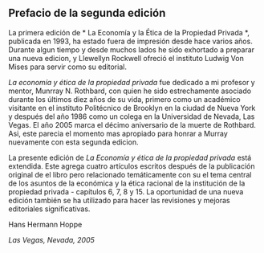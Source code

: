 ## Prefacio de la segunda edición

La primera edición de * La Economía y la Ética de la Propiedad Privada *, publicada en 1993, ha estado fuera de impresión desde hace varios años. Durante algun tiempo y desde muchos lados he sido exhortado a preparar una nueva edicion, y Llewellyn Rockwell ofreció el instituto Ludwig Von Mises para servir como su editorial.

*La economía y ética de la propiedad privada* fue dedicado a mi profesor y mentor, Munrray N. Rothbard, con quien he sido estrechamente asociado durante los últimos diez años de su vida, primero como un académico visitante en el instituto Politécnico de Brooklyn en la ciudad de Nueva York y después del año 1986 como un colega en la Universidad de Nevada, Las Vegas. El año 2005 marca el décimo aniversario de la muerte de Rothbard. Asi, este parecia el momento mas apropiado para honrar a Murray nuevamente con esta segunda edicion.

La presente edición de *La Economía y ética de la propiedad privada* está extendida. Este agrega cuatro artículos escritos después de la publicación original de el libro pero relacionado temáticamente con su el tema central de los asuntos de la económica y la ética racional de la institución de la propiedad privada - capítulos 6, 7, 8 y 15. La oportunidad de una nueva edición también se ha utilizado para hacer las revisiones y mejoras editoriales significativas.

Hans Hermann Hoppe

*Las Vegas, Nevada, 2005*